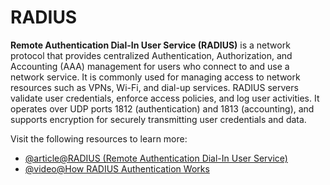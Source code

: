 # RADIUS

**Remote Authentication Dial-In User Service (RADIUS)** is a network protocol that provides centralized Authentication, Authorization, and Accounting (AAA) management for users who connect to and use a network service. It is commonly used for managing access to network resources such as VPNs, Wi-Fi, and dial-up services. RADIUS servers validate user credentials, enforce access policies, and log user activities. It operates over UDP ports 1812 (authentication) and 1813 (accounting), and supports encryption for securely transmitting user credentials and data.

Visit the following resources to learn more:

- [@article@RADIUS (Remote Authentication Dial-In User Service)](https://www.techtarget.com/searchsecurity/definition/RADIUS)
- [@video@How RADIUS Authentication Works](https://www.youtube.com/watch?v=LLrb3em-_po)